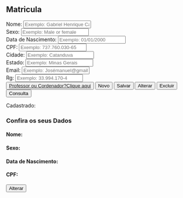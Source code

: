 <!DOCTYPE html>
<html lang="en">
  <head>
    <meta charset="UTF-8" />
    <meta http-equiv="X-UA-Compatible" content="IE=edge" />
    <meta name="viewport" content="width=device-width, initial-scale=1.0" />
    <link REL="SHORTCUT ICON" HREF="/favicon.ico">
    <link rel="apple-touch-icon" sizes="57x57" href="/apple-icon-57x57.png">
    <link rel="apple-touch-icon" sizes="60x60" href="/apple-icon-60x60.png">
    <link rel="apple-touch-icon" sizes="72x72" href="/apple-icon-72x72.png">
    <link rel="apple-touch-icon" sizes="76x76" href="/apple-icon-76x76.png">
    <link rel="apple-touch-icon" sizes="114x114" href="/apple-icon-114x114.png">
    <link rel="apple-touch-icon" sizes="120x120" href="/apple-icon-120x120.png">
    <link rel="apple-touch-icon" sizes="144x144" href="/apple-icon-144x144.png">
    <link rel="apple-touch-icon" sizes="152x152" href="/apple-icon-152x152.png">
    <link rel="apple-touch-icon" sizes="180x180" href="/apple-icon-180x180.png">
    <link rel="icon" type="image/png" sizes="192x192"  href="/android-icon-192x192.png">
    <link rel="icon" type="image/png" sizes="32x32" href="/favicon-32x32.png">
    <link rel="icon" type="image/png" sizes="96x96" href="/favicon-96x96.png">
    <link rel="icon" type="image/png" sizes="16x16" href="/favicon-16x16.png">
    <link rel="manifest" href="/manifest.json">
    <meta name="msapplication-TileColor" content="#ffffff">
    <meta name="msapplication-TileImage" content="/ms-icon-144x144.png">
    <meta name="theme-color" content="#ffffff">
    <title>Matrícula Escolar</title>
    <link rel="stylesheet" href="CSS/style.css" />    
    <link rel="preconnect" href="https://fonts.googleapis.com" />
    <link rel="preconnect" href="https://fonts.gstatic.com" crossorigin />    
    <link
      href="https://fonts.googleapis.com/css2?family=Lato:ital,wght@0,100;0,300;0,400;0,700;0,900;1,100;1,300;1,400;1,700;1,900&display=swap"
      rel="stylesheet"  />
    <script src="JS/scripts.js" defer></script>
  </head>
  <body>
    <div class="container">
      <div id="cadastro-container">
        <h2>Matricula</h2>
        <form id="cad-form">
          <div class="cad-inputs">
            <div class="cad-control">
              <label for="Name">Nome:</label>
              <input
                type="text"
                name="Name"
                id="Name"
                placeholder="Exemplo: Gabriel Henrique Cardoso"
                required
              />
            </div>
            <div class="cad-control">
              <label for="Sexy">Sexo:</label>
              <input
                type="text"
                name="Sexy"
                id="Sexy"
                placeholder="Exemplo: Male or female"
                required
              />
            </div>
            <div class="cad-control">
              <label for="BirthDate">Data de Nascimento:</label>
              <input
                type="text"
                name="BirthDate"
                id="BirthDate"
                placeholder="Exemplo: 01/01/2000"
                required
              />
            </div>
            <div class="cad-control">
              <label for="Cpf">CPF:</label>
              <input
                type="text"
                name="Cpf"
                id="Cpf"
                placeholder="Exemplo: 737.760.030-65"
                required
              />
            </div>
          </div>
          <div class="cad-control">
            <label for="City">Cidade: </label>
            <input type="text" name="City" id="City"
            placeholder="Exemplo: Catanduva" required/>
          </div>
          <div class="cad-control">
            <label for="state">Estado: </label>
            <input type="text" name="state" id="state"
            placeholder="Exemplo: Minas Gerais" required/>
          </div>
          <div class="cad-control">
            <label for="email">Email: </label>
            <input type="text" name="email" id="email"
            placeholder="Exemplo: Josémanuel@gmail.com" required/>
          </div>
          <div class="cad-control">
            <label for="rg">Rg: </label>
            <input type="text" name="rg" id="rg"
            placeholder="Exemplo: 33.994.170-4" required/>
          </div>
          <div class="action-control">
            <button id="troca-btn"><a href="file:///E:/Lucas%20trembolona%20e%20Otavio%20Dura/PW1/AVALIA%C3%87%C3%82O/TROCAR.html">Professor ou Cordenador?Clique aqui</button></a>
            <button id="enter-btn">Novo</button>
            <button id="clear-btn">Salvar</button>
            <button id="alterar-btn">Alterar</button>
            <button id="del-btn">Excluir</button>
            <button id="consulta-btn">Consulta</button>
          </div>
        </form>
      </div>    
      <div id="Dados-container" class="hide">
        <p id="SingUp">Cadastrado: <span></span></p>
        <h3>Confira os seus Dados</h3>
        <div id="Dados">
          <div class="DadosDaTabela">
            <h4>Nome: </h4>
            <h4>Sexo: </h4>
            <h4>Data de Nascimento: </h4>
            <h4>CPF: </h4>
          </div>
        </div>
        <button id="back-btn">Alterar</button>
      </div>
    </div>
  </body>
</html>
